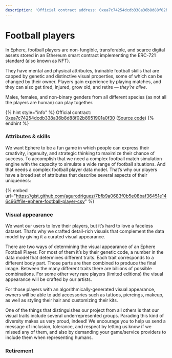 ```yaml
---
description: 'Official contract address: 0xea7c74254dcdb338a36b8d88f02b8951901a0f30'
---
```


# Football players

In Ephere, football players are non-fungible, transferable, and scarce digital assets stored in an Ethereum smart contract implementing the ERC-721 standard (also known as NFT).&#x20;

They have mental and physical attributes, trainable football skills that are capped by genetic and distinctive visual properties, some of which can be changed by their owner. Players gain experience by playing matches, and they can also get tired, injured, grow old, and retire — _they’re alive_.&#x20;

Males, females, and non-binary genders from all different species (as not all the players are human) can play together.

{% hint style="info" %}
Official contract: [0xea7c74254dcdb338a36b8d88f02b8951901a0f30](https://etherscan.io/token/0xea7c74254dcdb338a36b8d88f02b8951901a0f30) ([Source code](https://github.com/ephere-football/contracts/blob/master/contracts/EphereFootballerERC721.sol))
{% endhint %}

### Attributes & skills

We want Ephere to be a fun game in which people can express their creativity, ingenuity, and strategic thinking to maximize their chance of success. To accomplish that we need a complex football match simulation engine with the capacity to simulate a wide range of football situations. And that needs a complex football player data model. That’s why our players have a broad set of attributes that describe several aspects of their uniqueness:

{% embed url="https://gist.github.com/agurodriguez/7bfb9a0683f0b5e08baf36451e146c96#file-ephere-football-player-csv" %}

### Visual appearance

We want our users to love their players, but it’s hard to love a faceless dataset. That’s why we crafted detail-rich visuals that complement the data model by giving it a curated visual appearance.

There are two ways of determining the visual appearance of an Ephere Football Player. For most of them it’s by their genetic code, a number in the data model that determines different traits. Each trait corresponds to a different body part. Those parts are then combined to produce the final image. Between the many different traits there are billions of possible combinations. For some other very rare players (limited editions) the visual appearance will be crafted by our artists.

For those players with an algorithmically-generated visual appearance, owners will be able to add accessories such as tattoos, piercings, makeup, as well as styling their hair and customizing their kits.

One of the things that distinguishes our project from all others is that our visual traits include several underrepresented groups. Parading this kind of diversity makes us very proud, indeed! We encourage you to help us send a message of inclusion, tolerance, and respect by letting us know if we missed any of them, and also by demanding your game/service providers to include them when representing humans.

### Retirement

